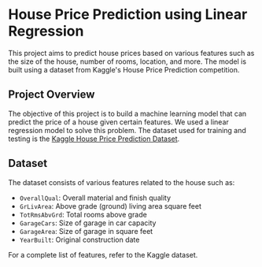 # House Price Prediction using Linear Regression

This project aims to predict house prices based on various features such as the size of the house, number of rooms, location, and more. The model is built using a dataset from Kaggle's House Price Prediction competition.

## Project Overview

The objective of this project is to build a machine learning model that can predict the price of a house given certain features. We used a linear regression model to solve this problem. The dataset used for training and testing is the [Kaggle House Price Prediction Dataset](https://www.kaggle.com/c/house-prices-advanced-regression-techniques/data).

## Dataset

The dataset consists of various features related to the house such as:

- `OverallQual`: Overall material and finish quality
- `GrLivArea`: Above grade (ground) living area square feet
- `TotRmsAbvGrd`: Total rooms above grade
- `GarageCars`: Size of garage in car capacity
- `GarageArea`: Size of garage in square feet
- `YearBuilt`: Original construction date

For a complete list of features, refer to the Kaggle dataset.



